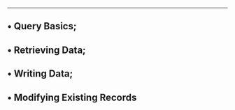 ---------------------------------------------------------------------
• Query Basics;
---------------------------------------------------------------------
• Retrieving Data;
---------------------------------------------------------------------
• Writing Data;
---------------------------------------------------------------------
• Modifying Existing Records
---------------------------------------------------------------------
